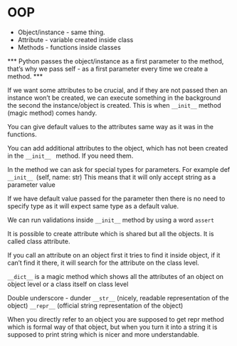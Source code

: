 # OOP

- Object/instance - same thing. 
- Attribute - variable created inside class
- Methods - functions inside classes

*** Python passes the object/instance as a first parameter to the method, that’s why we pass self -  as a first parameter every time we create a method. ***


If we want some attributes to be crucial, and if they are not passed then an instance won’t be created, we can execute something in the background the second the instance/object is created. This is when `__init__` method (magic method) comes handy. 

You can give default values to the attributes same way as it was in the functions.

You can add additional attributes to the object, which has not been created in the `__init__ ` method. If you need them.

In the method we can ask for special types for parameters. For example
def `__init__ `(self, name: str)
This means that it will only accept string as a parameter value 

If we have default value passed for the parameter then there is no need to specify type as it will expect same type as a default value.

We can run validations inside `__init__` method by using a word `assert`

It is possible to create attribute which is shared but all the objects. It is called class attribute.

If you call an attribute on an object first it tries to find it inside object, if it can’t find it there, it will search for the attribute on the class level. 

`__dict__` is a magic method which shows all the attributes of an object on object level or a class itself on class level

Double underscore - dunder
`__str__`  (nicely, readable representation of the object)
`__repr__`  (official string representation of the object)

When you directly refer to an object you are supposed to get repr method which is formal way of that object, but when you turn it into a string it is supposed to print string which is nicer and more understandable. 
